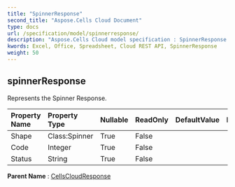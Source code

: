 ```yaml
---
title: "SpinnerResponse"
second_title: "Aspose.Cells Cloud Document"
type: docs
url: /specification/model/spinnerresponse/
description: "Aspose.Cells Cloud model specification : SpinnerResponse. Effortlessly handle Excel and other spreadsheet documents with features like opening, generating, editing, splitting, merging, comparing, and converting."
kwords: Excel, Office, Spreadsheet, Cloud REST API, SpinnerResponse
weight: 50
---
```


## **spinnerResponse**

Represents the Spinner Response. 

| Property Name | Property Type | Nullable |  ReadOnly | DefaultValue | Description | 
| :- | :- | :- |:- |  :- | :- |
| Shape | Class:Spinner | True |  False |  |  |  
| Code | Integer | True |  False |  |  |  
| Status | String | True |  False |  |  |  

**Parent Name** : [CellsCloudResponse](/specification/model/cellscloudresponse)

